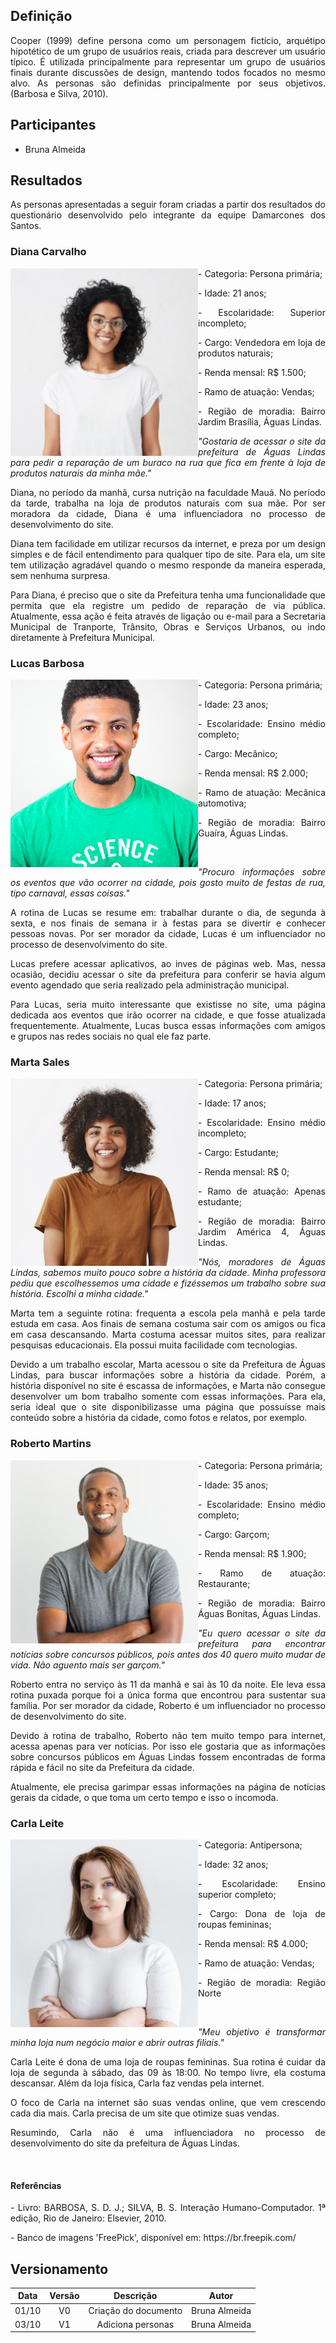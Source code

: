 ## Definição
<div><p align = "justify">
Cooper (1999) define persona como um personagem fictício, arquétipo hipotético de um grupo de usuários reais, criada para descrever um usuário típico. É utilizada principalmente para representar um grupo de usuários finais durante  discussões de design, mantendo todos focados no mesmo alvo. As personas são definidas principalmente por seus objetivos. (Barbosa e Silva, 2010).
</p>
</div>

## Participantes
- Bruna Almeida

## Resultados
<div><p align = "justify">
As personas apresentadas a seguir foram criadas a partir dos resultados do questionário desenvolvido pelo integrante da equipe Damarcones dos Santos.
</p>
</div>

### **Diana Carvalho**
<div class="toolgrid">
	<div>
        <img align=left width="300" src="../../imagens/personas/persona_diana.jpg">
    </div>
    <div>
        <p align = "justify"> - Categoria: Persona primária;</p>
        <p align = "justify"> - Idade: 21 anos;</p>
        <p align = "justify"> - Escolaridade: Superior incompleto;</p>
        <p align = "justify"> - Cargo: Vendedora em loja de produtos naturais;</p>
        <p align = "justify"> - Renda mensal: R$ 1.500;</p>
        <p align = "justify"> - Ramo de atuação: Vendas;</p>
        <p align = "justify"> - Região de moradia: Bairro Jardim Brasília, Águas Lindas.</p>
    </div>
    <p align = "justify"><em>
    "Gostaria de acessar o site da prefeitura de Águas Lindas para pedir a reparação de um buraco na rua que fica em frente à loja de produtos naturais da minha mãe."</em>
    </p>
    <p align = "justify">
    Diana, no período da manhã, cursa nutrição na faculdade Mauá. No período da tarde, trabalha na loja de produtos naturais com sua mãe. Por ser moradora da cidade, Diana é uma influenciadora no processo de desenvolvimento do site.
    </p>
    <p align = "justify">
    Diana tem facilidade em utilizar recursos da internet, e preza por um design simples e de fácil entendimento para qualquer tipo de site. Para ela, um site tem utilização agradável quando o mesmo responde da maneira esperada, sem nenhuma surpresa.
    </p>
    <p align = "justify">
    Para Diana, é preciso que o site da Prefeitura tenha uma funcionalidade que permita que ela registre um pedido de reparação de via pública. Atualmente, essa ação é feita através de ligação ou e-mail para a Secretaria Municipal de Tranporte, Trânsito, Obras e Serviços Urbanos, ou indo diretamente à Prefeitura Municipal.
    </p>   
</div>


### **Lucas Barbosa**
<div class="toolgrid">
	<div>
        <img align=left width="300" src="../../imagens/personas/persona_lucas.jpg"> 
    </div>
        <div>
        <p align = "justify"> - Categoria: Persona primária;</p>
        <p align = "justify"> - Idade: 23 anos;</p>
        <p align = "justify"> - Escolaridade: Ensino médio completo;</p>
        <p align = "justify"> - Cargo: Mecânico;</p>
        <p align = "justify"> - Renda mensal: R$ 2.000;</p>
        <p align = "justify"> - Ramo de atuação: Mecânica automotiva;</p>
        <p align = "justify"> - Região de moradia: Bairro Guaíra, Águas Lindas.</p>
    </div>
    </br>
    <div>
    <p align = "justify"><em>
    "Procuro informações sobre os eventos que vão ocorrer na cidade, pois gosto muito de festas de rua, tipo carnaval, essas coisas."
    </em></p>
    <p align = "justify">
    A rotina de Lucas se resume em: trabalhar durante o dia, de segunda à sexta, e nos finais de semana ir à festas para se divertir e conhecer pessoas novas. Por ser morador da cidade, Lucas é um influenciador no processo de desenvolvimento do site.
    </p>
    <p align = "justify">
    Lucas prefere acessar aplicativos, ao inves de páginas web. Mas, nessa ocasião, decidiu acessar o site da prefeitura para conferir se havia algum evento agendado que seria realizado pela administração municipal. 
    </p>
    <p align = "justify">
    Para Lucas, seria muito interessante que existisse no site, uma página dedicada aos eventos que irão ocorrer na cidade, e que fosse atualizada frequentemente. Atualmente, Lucas busca essas informações com amigos e grupos nas redes sociais no qual ele faz parte.
    </p>
</div>

### **Marta Sales**
<div class="toolgrid">
	<div>
        <img align=left width="300" src="../../imagens/personas/persona_marta.jpg"> 
    </div>
    <div>
        <p align = "justify"> - Categoria: Persona primária;</p>
        <p align = "justify"> - Idade: 17 anos;</p>
        <p align = "justify"> - Escolaridade: Ensino médio incompleto;</p>
        <p align = "justify"> - Cargo: Estudante;</p>
        <p align = "justify"> - Renda mensal: R$ 0;</p>
        <p align = "justify"> - Ramo de atuação: Apenas estudante;</p>
        <p align = "justify"> - Região de moradia: Bairro Jardim América 4, Águas Lindas.</p>
    </div>
    <div>
    <p align = "justify"><em>
    "Nós, moradores de Águas Lindas, sabemos muito pouco sobre a história da cidade. Minha professora pediu que escolhessemos uma cidade e fizéssemos um trabalho sobre sua história. Escolhi a minha cidade."
    </em></p>
    <p align = "justify">
    Marta tem a seguinte rotina: frequenta a escola pela manhã e pela tarde estuda em casa. Aos finais de semana costuma sair com os amigos ou fica em casa descansando. Marta costuma acessar muitos sites, para realizar pesquisas educacionais. Ela possui muita facilidade com tecnologias. 
    </p>
    <p align = "justify">
    Devido a um trabalho escolar, Marta acessou o site da Prefeitura de Águas Lindas, para buscar informações sobre a história da cidade. Porém, a história disponível no site é escassa de informações, e Marta não consegue desenvolver um bom trabalho somente com essas informações. Para ela, seria ideal que o site disponibilizasse uma página que possuísse mais conteúdo sobre a história da cidade, como fotos e relatos, por exemplo.
    </p>
</div>

### **Roberto Martins**
<div class="toolgrid">
	<div>
        <img align=left width="300" src="../../imagens/personas/persona_roberto.jpg"> 
    </div>
    <div>
        <p align = "justify"> - Categoria: Persona primária;</p>
        <p align = "justify"> - Idade: 35 anos;</p>
        <p align = "justify"> - Escolaridade: Ensino médio completo;</p>
        <p align = "justify"> - Cargo: Garçom;</p>
        <p align = "justify"> - Renda mensal: R$ 1.900;</p>
        <p align = "justify"> - Ramo de atuação: Restaurante;</p>
        <p align = "justify"> - Região de moradia: Bairro Águas Bonitas, Águas Lindas.</p>
    </div>
    <div>
    <p align = "justify"><em>
    "Eu quero acessar o site da prefeitura para encontrar notícias sobre concursos públicos, pois antes dos 40 quero muito mudar de vida. Não aguento mais ser garçom."
    </em></p>
    <p align = "justify">
    Roberto entra no serviço às 11 da manhã e sai às 10 da noite. Ele leva essa rotina puxada porque foi a única forma que encontrou para sustentar sua família. Por ser morador da cidade, Roberto é um influenciador no processo de desenvolvimento do site.
    </p>
    <p align = "justify">
    Devido à rotina de trabalho, Roberto não tem muito tempo para internet, acessa apenas para ver notícias. Por isso ele gostaria que as informações sobre concursos públicos em Águas Lindas fossem encontradas de forma rápida e fácil no site da Prefeitura da cidade.
    </p>
    <p align = "justify">
    Atualmente, ele precisa garimpar essas informações na página de notícias gerais da cidade, o que toma um certo tempo e isso o incomoda.
    </p>
</div>

### **Carla Leite**
<div class="toolgrid">
	<div>
        <img align=left width="300" src="../../imagens/personas/antipersona_carla.jpg"> 
    </div>
    <div>
        <p align = "justify"> - Categoria: Antipersona;</p>
        <p align = "justify"> - Idade: 32 anos;</p>
        <p align = "justify"> - Escolaridade: Ensino superior completo;</p>
        <p align = "justify"> - Cargo: Dona de loja de roupas femininas;</p>
        <p align = "justify"> - Renda mensal: R$ 4.000;</p>
        <p align = "justify"> - Ramo de atuação: Vendas;</p>
        <p align = "justify"> - Região de moradia: Região Norte</p>
    </div>
    </br>
    <div>
    <p align = "justify"><em>
    "Meu objetivo é transformar minha loja num negócio maior e abrir outras filiais."
    </em></p>
    <p align = "justify">
    Carla Leite é dona de uma loja de roupas femininas. Sua rotina é cuidar da loja de segunda à sábado, das 09 às 18:00. No tempo livre, ela costuma descansar. Além da loja física, Carla faz vendas pela internet.
    </p>
    <p align = "justify">
    O foco de Carla na internet são suas vendas online, que vem crescendo cada dia mais. Carla precisa de um site que otimize suas vendas.
    </p>
    <p align = "justify">
    Resumindo, Carla não é uma influenciadora no processo de desenvolvimento do site da prefeitura de Águas Lindas.
    </p>
</div>
<br>

#### Referências

<div><p align = "justify">
- Livro: BARBOSA, S. D. J.; SILVA, B. S. Interação Humano-Computador. 1ª edição, Rio de Janeiro: Elsevier, 2010.
</p>
</div>

<div><p align = "justify">
- Banco de imagens 'FreePick', disponível em: https://br.freepik.com/
</p>
</div>



## Versionamento

| Data | Versão |      Descrição       |    Autor    |
|:----:|:------:|:--------------------:|:-----------:|
|01/10 |V0      | Criação do documento |Bruna Almeida|
|03/10 |V1      | Adiciona personas    |Bruna Almeida|